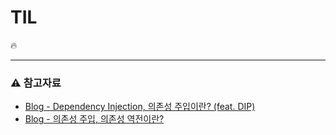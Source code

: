 # TIL


🔥

***

### ⚠️ 참고자료
- [Blog -  Dependency Injection, 의존성 주입이란? (feat. DIP)](https://80000coding.oopy.io/68ee8d89-5d05-449d-87e2-5fba84d604ca)
- [Blog - 의존성 주입, 의존성 역전이란?](https://ios-daniel-yang.tistory.com/71)
